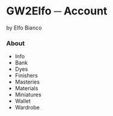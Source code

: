 # GW2Elfo ─ Account
by Elfo Bianco

### About
* Info
* Bank
* Dyes
* Finishers
* Masteries
* Materials
* Miniatures
* Wallet
* Wardrobe
